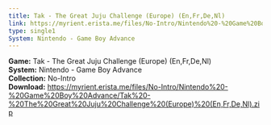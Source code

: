 ```yaml
---
title: Tak - The Great Juju Challenge (Europe) (En,Fr,De,Nl)
link: https://myrient.erista.me/files/No-Intro/Nintendo%20-%20Game%20Boy%20Advance/Tak%20-%20The%20Great%20Juju%20Challenge%20(Europe)%20(En,Fr,De,Nl).zip
type: single1
System: Nintendo - Game Boy Advance
---
```

<b>Game:</b> Tak - The Great Juju Challenge (Europe) (En,Fr,De,Nl)<br>
<b>System:</b> Nintendo - Game Boy Advance<br>
<b>Collection:</b> No-Intro<br>
<b>Download:</b> https://myrient.erista.me/files/No-Intro/Nintendo%20-%20Game%20Boy%20Advance/Tak%20-%20The%20Great%20Juju%20Challenge%20(Europe)%20(En,Fr,De,Nl).zip